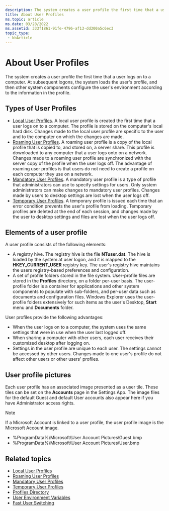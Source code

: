 ```yaml
---
description: The system creates a user profile the first time that a user logs on to a computer. At subsequent logons, the system loads the user's profile, and then other system components configure the user's environment according to the information in the profile.
title: About User Profiles
ms.topic: article
ms.date: 03/28/2022
ms.assetid: 333f1861-91fe-4796-af13-dd300a5c6ec3
topic_type: 
 - kbArticle
---
```


# About User Profiles

The system creates a user profile the first time that a user logs on to a computer. At subsequent logons, the system loads the user's profile, and then other system components configure the user's environment according to the information in the profile.

## Types of User Profiles

- [Local User Profiles](local-user-profiles.md). A local user profile is created the first time that a user logs on to a computer. The profile is stored on the computer's local hard disk. Changes made to the local user profile are specific to the user and to the computer on which the changes are made.
- [Roaming User Profiles](roaming-user-profiles.md). A roaming user profile is a copy of the local profile that is copied to, and stored on, a server share. This profile is downloaded to any computer that a user logs onto on a network. Changes made to a roaming user profile are synchronized with the server copy of the profile when the user logs off. The advantage of roaming user profiles is that users do not need to create a profile on each computer they use on a network.
- [Mandatory User Profiles](mandatory-user-profiles.md). A mandatory user profile is a type of profile that administrators can use to specify settings for users. Only system administrators can make changes to mandatory user profiles. Changes made by users to desktop settings are lost when the user logs off.
- [Temporary User Profiles](temporary-user-profiles.md). A temporary profile is issued each time that an error condition prevents the user's profile from loading. Temporary profiles are deleted at the end of each session, and changes made by the user to desktop settings and files are lost when the user logs off.

## Elements of a user profile

A user profile consists of the following elements:

- A registry hive. The registry hive is the file **NTuser.dat**. The hive is loaded by the system at user logon, and it is mapped to the **HKEY\_CURRENT\_USER** registry key. The user's registry hive maintains the users registry-based preferences and configuration.
- A set of profile folders stored in the file system. User-profile files are stored in the **Profiles** directory, on a folder per-user basis. The user-profile folder is a container for applications and other system components to populate with sub-folders, and per-user data such as documents and configuration files. Windows Explorer uses the user-profile folders extensively for such items as the user's Desktop, **Start** menu and **Documents** folder.

User profiles provide the following advantages:

- When the user logs on to a computer, the system uses the same settings that were in use when the user last logged off.
- When sharing a computer with other users, each user receives their customized desktop after logging on.
- Settings in the user profile are unique to each user. The settings cannot be accessed by other users. Changes made to one user's profile do not affect other users or other users' profiles.

## User profile pictures

Each user profile has an associated image presented as a user tile. These tiles can be set on the **Accounts** page in the Settings App. The image files for the default Guest and default User accounts also appear here if you have Administrator access rights.

> [!NOTE]
> If a Microsoft Account is linked to a user profile, the user profile image is the Microsoft Account image.

- %ProgramData%\\Microsoft\\User Account Pictures\\Guest.bmp
- %ProgramData%\\Microsoft\\User Account Pictures\\User.bmp

## Related topics

- [Local User Profiles](local-user-profiles.md)
- [Roaming User Profiles](roaming-user-profiles.md)
- [Mandatory User Profiles](mandatory-user-profiles.md)
- [Temporary User Profiles](temporary-user-profiles.md)
- [Profiles Directory](profiles-directory.md)
- [User Environment Variables](user-environment-variables.md)
- [Fast User Switching](fast-user-switching.md)
